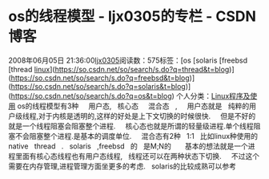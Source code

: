# os的线程模型 - ljx0305的专栏 - CSDN博客
2008年06月05日 21:36:00[ljx0305](https://me.csdn.net/ljx0305)阅读数：575标签：[os																[solaris																[freebsd																[thread																[linux](https://so.csdn.net/so/search/s.do?q=linux&t=blog)](https://so.csdn.net/so/search/s.do?q=thread&t=blog)](https://so.csdn.net/so/search/s.do?q=freebsd&t=blog)](https://so.csdn.net/so/search/s.do?q=solaris&t=blog)](https://so.csdn.net/so/search/s.do?q=os&t=blog)
个人分类：[Linux程序及使用](https://blog.csdn.net/ljx0305/article/category/394700)
                os的线程模型有3种     用户态,   核心态     混合态   ,   
  用户态就是   纯粹的用户级线程,对于内核是透明的,这样的好处是上下文切换的时候很快.   
  但是不好的就是一个线程阻塞会阻塞整个进程.   
  核心态也就是所谓的轻量级进程.单个线程阻塞不会阻塞整个进程.是基本的调度单位.   
  混合态有2种   1:1   比如linux种使用的native   thread   .   solaris   ,freebsd   的   是M;N的   
    基本的想法就是一个进程里面有核心态线程也有用户态线程,   线程还可以在两种状态下切换.   
  不过这个需要在内存管理,进程管理方面坐更多的考虑.   solaris的比较成熟可以参考            
